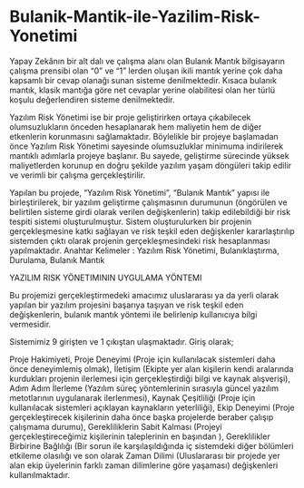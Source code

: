 # Bulanik-Mantik-ile-Yazilim-Risk-Yonetimi

Yapay Zekânın bir alt dalı ve çalışma alanı olan Bulanık Mantık bilgisayarın çalışma prensibi olan “0” ve “1” lerden oluşan ikili mantık yerine çok daha kapsamlı bir cevap olanağı sunan sisteme denilmektedir. Kısaca bulanık mantık, klasik mantığa göre net cevaplar yerine olabilitesi olan her türlü koşulu değerlendiren sisteme denilmektedir.  

Yazılım Risk Yönetimi ise bir proje geliştirirken ortaya çıkabilecek olumsuzlukların önceden hesaplanarak hem maliyetin  hem de diğer etkenlerin korunmasını sağlamaktadır. Böylelikle bir projeye başlamadan önce Yazılım Risk Yönetimi sayesinde olumsuzluklar minimuma indirilerek mantıklı adımlarla projeye başlanır. Bu sayede, geliştirme sürecinde yüksek maliyetlerden korunup en doğru şekilde yazılım yaşam döngüleri takip edilir ve verimli bir çalışma gerçekleştirilir. 

Yapılan bu projede, “Yazılım Risk Yönetimi”, “Bulanık Mantık” yapısı ile birleştirilerek, bir yazılım geliştirme çalışmasının durumunun (öngörülen ve belirtilen sisteme girdi olarak verilen değişkenlerin) takip edilebildiği bir risk tespiti sistemi oluşturulmuştur. Sistem oluşturulurken bir projenin gerçekleşmesine katkı sağlayan ve risk teşkil eden değişkenler kararlaştırılıp sistemden çıktı olarak projenin gerçekleşmesindeki risk hesaplanması yapılmaktadır. 
Anahtar Kelimeler : Yazılım Risk Yönetimi, Bulanıklaştırma, Durulama, Bulanık Mantık

<h> YAZILIM RISK YÖNETIMININ UYGULAMA YÖNTEMI <h/>

Bu projemizi gerçekleştirmedeki amacımız uluslararası ya da yerli olarak yapılan bir yazılım projesini başarıya taşıyan ve risk teşkil eden değişkenlerin, bulanık mantık yöntemi ile belirlenip kullanıcıya bilgi vermesidir.

Sistemimiz 9 girişten ve 1 çıkıştan ulaşmaktadır.  Giriş olarak;

Proje Hakimiyeti, Proje Deneyimi (Proje için kullanılacak sistemleri daha önce deneyimlemiş olmak), İletişim (Ekipte yer alan kişilerin kendi aralarında kurdukları projenin ilerlemesi için gerçekleştirdiği bilgi ve kaynak alışverişi), Adım Adım İlerleme (Yazılım süreç yöntemlerinin sırasıyla güncel yazılım metotlarının uygulanarak ilerlenmesi), Kaynak Çeşitliliği (Proje için kullanılacak sistemleri açıklayan kaynakların yeterliliği), Ekip Deneyimi (Proje gerçekleştirecek kişilerinin daha önce başka projelerde beraber çalışıp çalışmama durumu), Gerekliliklerin Sabit Kalması (Projeyi gerçekleştireceğimiz kişilerinin taleplerinin en başından ), Gereklilikler Birbirine Bağlılığı (Bir sorun ile karşılaşıldığında iç sistemdeki diğer bölümleri etkileme olasılığı ve son olarak Zaman Dilimi (Uluslararası bir projede yer alan ekip üyelerinin farklı zaman dilimlerine göre yaşaması) değişkenleri kullanılmaktadır.

